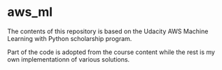 # aws_ml
The contents of this repository is based on the Udacity AWS Machine Learning with Python scholarship program.

Part of the code is adopted from the course content while the rest is my own implementationn of various solutions.
